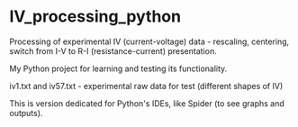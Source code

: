 # IV_processing_python
Processing of experimental IV (current-voltage) data - rescaling, centering, switch from I-V to R-I (resistance-current) presentation. 

My Python project for learning and testing its functionality.

iv1.txt and iv57.txt - experimental raw data for test (different shapes of IV)

This is version dedicated for Python's IDEs, like Spider (to see graphs and outputs).
